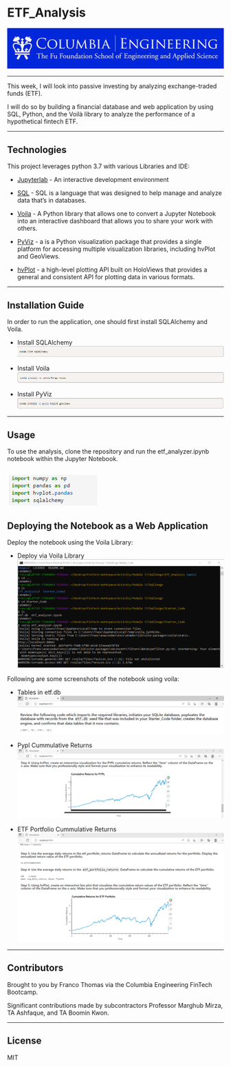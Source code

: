 # ETF_Analysis


![Columbia Engineering.](images/Columbia.jpeg)

___
This week, I will look into passive investing by analyzing exchange-traded funds (ETF).

I will do so by building a financial database and web application by using SQL, Python, and the Voilà library to analyze the performance of a hypothetical fintech ETF.

---

## Technologies

This project leverages python 3.7 with various Libraries and IDE:

* [Jupyterlab](http://justinbois.github.io/bootcamp/2020_fsri/lessons/l01_welcome.html#Jupyter) - An interactive development environment

* [SQL](https://www.w3schools.com/sql/) - SQL is a language that was designed to help manage and analyze data that’s in databases.

* [Voila](https://voila.readthedocs.io/en/stable/) - A Python library that allows one to convert a Jupyter Notebook into an interactive dashboard that allows you to share your work with others.

* [PyViz](https://pyviz.org/overviews/index.html) - a is a Python visualization package that provides a single platform for accessing multiple visualization libraries, including hvPlot and GeoViews.

* [hvPlot](https://hvplot.holoviz.org/user_guide/Plotting.html) -  a high-level plotting API built on HoloViews that provides a general and consistent API for plotting data in various formats.

---

## Installation Guide

In order to run the application, one should first install SQLAlchemy and Voila.

* Install SQLAlchemy
![Install SQLAlchemy](images/Install%20SQLAlchemy.PNG)

* Install Voila
![Install Voila](images/Install%20Voila.PNG)

* Install PyViz
![Install PyViz](images/Installing%20PyViz.PNG)
---

## Usage
To use the analysis, clone the repository and run the etf_analyzer.ipynb notebook within the Jupyter Notebook.

![Import and Run.](images/Run.PNG)
---

## Deploying the Notebook as a Web Application
Deploy the notebook using the Voila Library:

* Deploy via Voila Library
![Deploy.](images/Voila.PNG)

Following are some screenshots of the notebook using voila:

* Tables in etf.db
![Voila_1](images/Voila_1.PNG)

* Pypl Cummulative Returns
![Interactive Visualization](images/Voila_4.PNG)

* ETF Portfolio Cummulative Returns
![ETF Portfolio](images/Voila_7.PNG)
---


## Contributors

Brought to you by Franco Thomas via the Columbia Engineering FinTech Bootcamp.

Significant contributions made by subcontractors Professor Marghub Mirza, TA Ashfaque, and TA Boomin Kwon.

---

## License

MIT